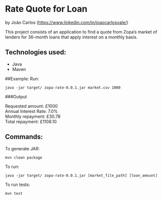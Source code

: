# Rate Quote for Loan
by João Carlos (https://www.linkedin.com/in/joaocarlosvale/)

This project consists of an application to find a quote from Zopa’s market of lenders for 36-month loans that apply 
interest on a monthly basis.

## Technologies used:
* Java
* Maven 

##Example:
Run:

    java -jar target/ zopa-rate-0.0.1.jar market.csv 1000
    
###Output

Requested amount: £1000 <br>
Annual Interest Rate: 7.0% <br>
Monthly repayment: £30.78 <br>
Total repayment: £1108.10 <br>


## Commands:

To generate JAR:

    mvn clean package

To run:

    java -jar target/ zopa-rate-0.0.1.jar [market_file_path] [loan_amount]
    
To run tests:

    mvn test
